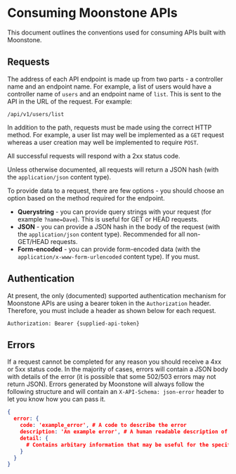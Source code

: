 # Consuming Moonstone APIs

This document outlines the conventions used for consuming APIs built with Moonstone.

## Requests

The address of each API endpoint is made up from two parts - a controller name and an endpoint name. For example, a list of users would have a controller name of `users` and an endpoint name of `list`. This is sent to the API in the URL of the request. For example:

```
/api/v1/users/list
```

In addition to the path, requests must be made using the correct HTTP method. For example, a user list may well be implemented as a `GET` request whereas a user creation may well be implemented to require `POST`.

All successful requests will respond with a 2xx status code.

Unless otherwise documented, all requests will return a JSON hash (with the `application/json` content type).

To provide data to a request, there are few options - you should choose an option based on the method required for the endpoint.

- **Querystring** - you can provide query strings with your request (for example `?name=Dave`). This is useful for GET or HEAD requests.
- **JSON** - you can provide a JSON hash in the body of the request (with the `application/json` content type). Recommended for all non-GET/HEAD requests.
- **Form-encoded** - you can provide form-encoded data (with the `application/x-www-form-urlencoded` content type). If you must.

## Authentication

At present, the only (documented) supported authentication mechanism for Moonstone APIs are using a bearer token in the `Authorization` header. Therefore, you must include a header as shown below for each request.

```
Authorization: Bearer {supplied-api-token}
```

## Errors

If a request cannot be completed for any reason you should receive a 4xx or 5xx status code. In the majority of cases, errors will contain a JSON body with details of the error (it is possible that some 502/503 errors may not return JSON). Errors generated by Moonstone will always follow the following structure and will contain an `X-API-Schema: json-error` header to let you know how you can pass it.

```json
{
  error: {
    code: 'example_error', # A code to describe the error
    description: 'An example error', # A human readable description of the error
    detail: {
      # Contains arbitary information that may be useful for the specific
    }
  }
}
```
